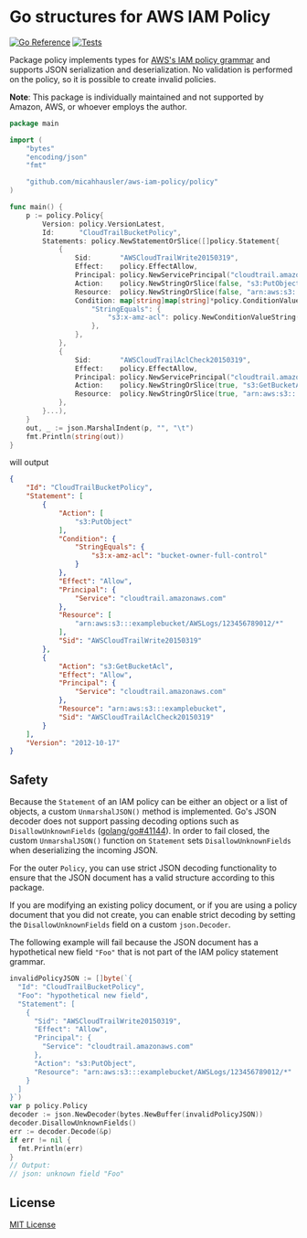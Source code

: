 # Go structures for AWS IAM Policy

[![Go Reference](https://pkg.go.dev/badge/github.com/micahhausler/aws-iam-policy.svg)](https://pkg.go.dev/github.com/micahhausler/aws-iam-policy)
[![Tests](https://github.com/micahhausler/aws-iam-policy/actions/workflows/test.yml/badge.svg)](https://github.com/micahhausler/aws-iam-policy/actions/workflows/test.yml)

Package policy implements types for [AWS's IAM policy grammar] and supports JSON serialization and deserialization.
No validation is performed on the policy, so it is possible to create invalid policies.

**Note**: This package is individually maintained and not supported by Amazon, AWS, or whoever employs the author.

[AWS's IAM policy grammar]: https://docs.aws.amazon.com/IAM/latest/UserGuide/reference_policies_grammar.html

```go
package main

import (
	"bytes"
	"encoding/json"
	"fmt"

	"github.com/micahhausler/aws-iam-policy/policy"
)

func main() {
	p := policy.Policy{
		Version: policy.VersionLatest,
		Id:      "CloudTrailBucketPolicy",
		Statements: policy.NewStatementOrSlice([]policy.Statement{
			{
				Sid:       "AWSCloudTrailWrite20150319",
				Effect:    policy.EffectAllow,
				Principal: policy.NewServicePrincipal("cloudtrail.amazonaws.com"),
				Action:    policy.NewStringOrSlice(false, "s3:PutObject"),
				Resource:  policy.NewStringOrSlice(false, "arn:aws:s3:::examplebucket/AWSLogs/123456789012/*"),
				Condition: map[string]map[string]*policy.ConditionValue{
					"StringEquals": {
						"s3:x-amz-acl": policy.NewConditionValueString(true, "bucket-owner-full-control"),
					},
				},
			},
			{
				Sid:       "AWSCloudTrailAclCheck20150319",
				Effect:    policy.EffectAllow,
				Principal: policy.NewServicePrincipal("cloudtrail.amazonaws.com"),
				Action:    policy.NewStringOrSlice(true, "s3:GetBucketAcl"),
				Resource:  policy.NewStringOrSlice(true, "arn:aws:s3:::examplebucket"),
			},
		}...),
	}
	out, _ := json.MarshalIndent(p, "", "\t")
	fmt.Println(string(out))
}
```
will output
```json
{
	"Id": "CloudTrailBucketPolicy",
	"Statement": [
		{
			"Action": [
				"s3:PutObject"
			],
			"Condition": {
				"StringEquals": {
					"s3:x-amz-acl": "bucket-owner-full-control"
				}
			},
			"Effect": "Allow",
			"Principal": {
				"Service": "cloudtrail.amazonaws.com"
			},
			"Resource": [
				"arn:aws:s3:::examplebucket/AWSLogs/123456789012/*"
			],
			"Sid": "AWSCloudTrailWrite20150319"
		},
		{
			"Action": "s3:GetBucketAcl",
			"Effect": "Allow",
			"Principal": {
				"Service": "cloudtrail.amazonaws.com"
			},
			"Resource": "arn:aws:s3:::examplebucket",
			"Sid": "AWSCloudTrailAclCheck20150319"
		}
	],
	"Version": "2012-10-17"
}
```

## Safety

Because the `Statement` of an IAM policy can be either an object or a list of
objects, a custom `UnmarshalJSON()` method is implemented. Go's JSON decoder
does not support passing decoding options such as `DisallowUnknownFields`
([golang/go#41144]). In order to fail closed, the custom `UnmarshalJSON()`
function on `Statement` sets `DisallowUnknownFields` when deserializing the
incoming JSON.

[golang/go#41144]: https://github.com/golang/go/issues/41144

For the outer `Policy`, you can use strict JSON decoding functionality to
ensure that the JSON document has a valid structure according to this package.

If you are modifying an existing policy document, or if you are using a policy
document that you did not create, you can enable strict decoding by setting the
`DisallowUnknownFields` field on a custom `json.Decoder`.

The following example will fail because the JSON document has a hypothetical
new field `"Foo"` that is not part of the IAM policy statement grammar.

```go
invalidPolicyJSON := []byte(`{
  "Id": "CloudTrailBucketPolicy",
  "Foo": "hypothetical new field",
  "Statement": [
    {
      "Sid": "AWSCloudTrailWrite20150319",
      "Effect": "Allow",
      "Principal": {
        "Service": "cloudtrail.amazonaws.com"
      },
      "Action": "s3:PutObject",
      "Resource": "arn:aws:s3:::examplebucket/AWSLogs/123456789012/*"
    }
  ]
}`)
var p policy.Policy
decoder := json.NewDecoder(bytes.NewBuffer(invalidPolicyJSON))
decoder.DisallowUnknownFields()
err := decoder.Decode(&p)
if err != nil {
  fmt.Println(err)
}
// Output:
// json: unknown field "Foo"
```

## License

[MIT License](LICENSE)
